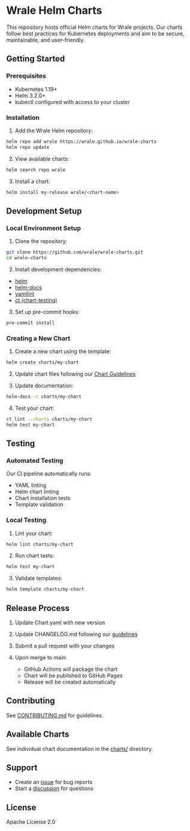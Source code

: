 # Wrale Helm Charts

This repository hosts official Helm charts for Wrale projects. Our charts follow best practices for Kubernetes deployments and aim to be secure, maintainable, and user-friendly.

## Getting Started

### Prerequisites
- Kubernetes 1.19+
- Helm 3.2.0+
- kubectl configured with access to your cluster

### Installation

1. Add the Wrale Helm repository:
```bash
helm repo add wrale https://wrale.github.io/wrale-charts
helm repo update
```

2. View available charts:
```bash
helm search repo wrale
```

3. Install a chart:
```bash
helm install my-release wrale/<chart-name>
```

## Development Setup

### Local Environment Setup
1. Clone the repository:
```bash
git clone https://github.com/wrale/wrale-charts.git
cd wrale-charts
```

2. Install development dependencies:
- [helm](https://helm.sh/docs/intro/install/)
- [helm-docs](https://github.com/norwoodj/helm-docs)
- [yamllint](https://github.com/adrienverge/yamllint)
- [ct (chart-testing)](https://github.com/helm/chart-testing)

3. Set up pre-commit hooks:
```bash
pre-commit install
```

### Creating a New Chart

1. Create a new chart using the template:
```bash
helm create charts/my-chart
```

2. Update chart files following our [Chart Guidelines](docs/GUIDELINES.md)

3. Update documentation:
```bash
helm-docs -c charts/my-chart
```

4. Test your chart:
```bash
ct lint --charts charts/my-chart
helm test my-chart
```

## Testing

### Automated Testing
Our CI pipeline automatically runs:
- YAML linting
- Helm chart linting
- Chart installation tests
- Template validation

### Local Testing
1. Lint your chart:
```bash
helm lint charts/my-chart
```

2. Run chart tests:
```bash
helm test my-chart
```

3. Validate templates:
```bash
helm template charts/my-chart
```

## Release Process

1. Update Chart.yaml with new version

2. Update CHANGELOG.md following our [guidelines](docs/RELEASE.md)

3. Submit a pull request with your changes

4. Upon merge to main:
   - GitHub Actions will package the chart
   - Chart will be published to GitHub Pages
   - Release will be created automatically

## Contributing
See [CONTRIBUTING.md](CONTRIBUTING.md) for guidelines.

## Available Charts
See individual chart documentation in the [charts/](charts/) directory.

## Support
- Create an [issue](https://github.com/wrale/wrale-charts/issues/new/choose) for bug reports
- Start a [discussion](https://github.com/wrale/wrale-charts/discussions) for questions

## License
Apache License 2.0